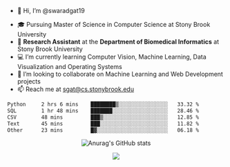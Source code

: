 - 👋 Hi, I’m @swaradgat19
<!-- - 👀 I’m interested in  -->
- 🎓 Pursuing Master of Science in Computer Science at Stony Brook University
- :microscope: **Research Assistant** at the **Department of Biomedical Informatics** at Stony Brook University 
- 💻 I’m currently learning Computer Vision, Machine Learning, Data Visualization and Operating Systems
- 💞️ I’m looking to collaborate on Machine Learning and Web Development projects 
- 📫 Reach me at sgat@cs.stonybrook.edu

<!--START_SECTION:waka-->

```txt
Python     2 hrs 6 mins    ████████▒░░░░░░░░░░░░░░░░   33.32 %
SQL        1 hr 48 mins    ███████░░░░░░░░░░░░░░░░░░   28.46 %
CSV        48 mins         ███▒░░░░░░░░░░░░░░░░░░░░░   12.85 %
Text       45 mins         ███░░░░░░░░░░░░░░░░░░░░░░   11.82 %
Other      23 mins         █▓░░░░░░░░░░░░░░░░░░░░░░░   06.18 %
```

<!--END_SECTION:waka-->


<p align="center">
  <img src="https://github-readme-stats.vercel.app/api?username=swaradgat19&show_icons=true&theme=radical" alt="Anurag's GitHub stats">
</p>

<p align="center">
<img align="center" src="https://github.com/mayankchaudhary26/Cool-Readme-ideas/raw/master/data/multi-screen.gif" style="max-width: 100%; display: inline-block;" data-target="animated-image.originalImage">
</p>
<!---
swaradgat19/swaradgat19 is a ✨ special ✨ repository because its `README.md` (this file) appears on your GitHub profile.
You can click the Preview link to take a look at your changes.
--->
